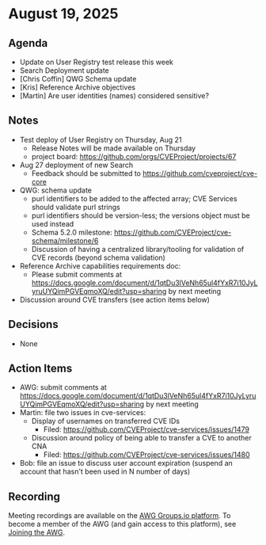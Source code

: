 # August 19, 2025

## Agenda

* Update on User Registry test release this week
* Search Deployment update
* [Chris Coffin] QWG Schema update
* [Kris] Reference Archive objectives
* [Martin] Are user identities (names) considered sensitive?

## Notes

* Test deploy of User Registry on Thursday, Aug 21
  * Release Notes will be made available on Thursday
  * project board: https://github.com/orgs/CVEProject/projects/67
* Aug 27 deployment of new Search
  * Feedback should be submitted to https://github.com/cveproject/cve-core
* QWG: schema update
  * purl identifiers to be added to the affected array; CVE Services should validate purl strings
  * purl identifiers should be version-less; the versions object must be used instead
  * Schema 5.2.0 milestone: https://github.com/CVEProject/cve-schema/milestone/6
  * Discussion of having a centralized library/tooling for validation of CVE records (beyond schema validation)
* Reference Archive capabilities requirements doc:
  * Please submit comments at https://docs.google.com/document/d/1qtDu3lVeNh65ul4fYxR7i10JyLyruUYQimPGVEqmoXQ/edit?usp=sharing by next meeting
* Discussion around CVE transfers (see action items below)

## Decisions

* None

## Action Items

* AWG: submit comments at https://docs.google.com/document/d/1qtDu3lVeNh65ul4fYxR7i10JyLyruUYQimPGVEqmoXQ/edit?usp=sharing by next meeting
* Martin: file two issues in cve-services:
  * Display of usernames on transferred CVE IDs
    * Filed: https://github.com/CVEProject/cve-services/issues/1479
  * Discussion around policy of being able to transfer a CVE to another CNA
    * Filed: https://github.com/CVEProject/cve-services/issues/1480
* Bob: file an issue to discuss user account expiration (suspend an account that hasn't been used in N number of days)

## Recording

Meeting recordings are available on the [AWG Groups.io platform](https://cve-cwe-programs.groups.io/g/AWG/files/MeetingRecordings).
To become a member of the AWG (and gain access to this platform), see [Joining the AWG](https://github.com/CVEProject/automation-working-group?tab=readme-ov-file#joining-the-awg).
